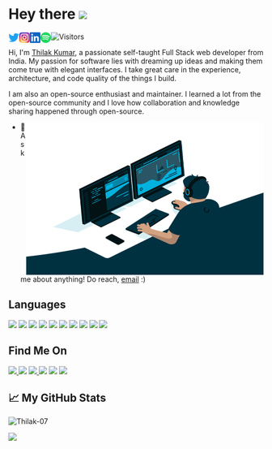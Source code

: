 # Hey there <img src="https://media.giphy.com/media/hvRJCLFzcasrR4ia7z/giphy.gif" width="34px">

<a href="https://twitter.com/Thilakkumar_V?s=09">
  <img align="left" alt="Thilak | Twitter" width="21px" src="assets/twitter.svg" />
</a>
<a href="https://instagram.com/_thilakkumar_?utm_medium=copy_link">
  <img align="left" alt="Thilak | Instagram" width="21px" src="assets/instagram.png" />
</a>
<a href="https://www.linkedin.com/in/thilak-kumar-65610a200">
  <img align="left" alt="Thilak | LinkedIN" width="21px" src="assets/linkedin.svg" />
</a>
<a href="https://open.spotify.com/user/314leay3ltgija5tjl5q6aba5juq?si=yXg7pA5aTZuQH878yIlePQ&utm_source=copy-link&dl_branch=1">
  <img align="left" alt="Thilak | Spotify" width="21px" src="assets/spotify.svg" />
</a>

![Visitors](https://visitor-badge.glitch.me/badge?page_id=Thilak-07&left_color=grey&right_color=blue)


Hi, I'm [Thilak Kumar](https://thilak-07.github.io/Thilak/), a passionate self-taught Full Stack web developer from India. My passion for software lies with dreaming up ideas and making them come true with elegant interfaces. I take great care in the experience, architecture, and code quality of the things I build.

I am also an open-source enthusiast and maintainer. I learned a lot from the open-source community and I love how collaboration and knowledge sharing happened through open-source.

<img align="right" alt="GIF" src="assets/code.gif?raw=true" width="468.75" height="300" />
  
- 💬 Ask me about anything! Do reach, [email](mailto:vinaythilak002@gmail.com) :)


## Languages
<p>
<img src="https://img.shields.io/badge/C-A8B9CC?style=for-the-badge&logo=c&logoColor=white">
<img src="https://img.shields.io/badge/C%2B%2B-00599C?style=for-the-badge&logo=c%2B%2B&logoColor=white">
<img src="https://img.shields.io/badge/Python-3776AB?style=for-the-badge&logo=python&logoColor=white">
<img src="https://img.shields.io/badge/Javascript-F7DF1E?style=for-the-badge&logo=javascript&logoColor=white">
<img src="https://img.shields.io/badge/HTML5-E34F26?style=for-the-badge&logo=html5&logoColor=white">
<img src="https://img.shields.io/badge/CSS3-1572B6?style=for-the-badge&logo=css3&logoColor=white">
<img src="https://img.shields.io/badge/Node.js-339933?style=for-the-badge&logo=node.js&logoColor=white">
<img src="https://img.shields.io/badge/MongoDB-47A248?style=for-the-badge&logo=mongodb&logoColor=white">
<img src="https://img.shields.io/badge/Bash-4EAA25?style=for-the-badge&logo=gnubash&logoColor=white">
<img src="https://img.shields.io/badge/React-61DAFB?style=for-the-badge&logo=react&logoColor=white">
</p>


## Find Me On
<p>
<a href="mailto:vinaythilak002@gmal.com"><img src="https://img.shields.io/badge/Gmail-D14836?style=for-the-badge&logo=gmail&logoColor=white"</a>
<a href="https://twitter.com/Thilakkumar_V?s=09"><img src="https://img.shields.io/badge/Twitter-blue?&style=for-the-badge&logo=Twitter&logoColor=white"></a>
<a href="https://instagram.com/_thilakkumar_?utm_medium=copy_link"><img src="https://img.shields.io/badge/Instagram-E4405F?style=for-the-badge&logo=instagram&logoColor=white"</a>
<a href="https://www.linkedin.com/in/thilak-kumar-65610a200"><img src="https://img.shields.io/badge/LinkedIn-0077B5?style=for-the-badge&logo=linkedin&logoColor=white"></a>
<a href="https://forum.xda-developers.com/m/thilak_07.12228297/"><img src="https://img.shields.io/badge/XDA-Developers-F59812?style=for-the-badge&logo=xda-developers&logoColor=white"></a>
<a href="https://www.facebook.com/thilakkumar.thilakkumar.961"><img src="https://img.shields.io/badge/Facebook-1877F2?style=for-the-badge&logo=facebook&logoColor=white"></a>
</p>


## 📈 My GitHub Stats
<p align="left"> <img src="https://github-readme-stats.vercel.app/api?username=Thilak-07&show_icons=true&theme=codeSTACKr&count_private=true" alt="Thilak-07" />
<p align="left"> <img src="https://github-readme-stats.vercel.app/api/top-langs/?username=Thilak-07&layout=compact&show_icons=true&theme=codeSTACKr" />
